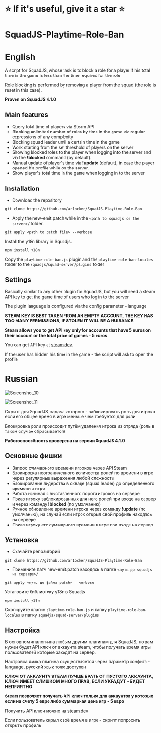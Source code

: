 # ⭐ If it's useful, give it a star ⭐
# SquadJS-Playtime-Role-Ban

# English

A script for SquadJS, whose task is to block a role for a player if his total time in the game is less than the time required for the role

Role blocking is performed by removing a player from the squad (the role is reset in this case).

**Proven on SquadJS 4.1.0**

## Main features

- Query total time of players via Steam API
- Blocking unlimited number of roles by time in the game via regular expressions of any complexity
- Blocking squad leader until a certain time in the game 
- Work starting from the set threshold of players on the server
- Showing blocked roles to the player when logging into the server and via the **!blocked** command (by default).
- Manual update of player's time via **!update** (default), in case the player opened his profile while on the server.
- Show player's total time in the game when logging in to the server

## Installation 

- Download the repository 

```
git clone https://github.com/ar1ocker/SquadJS-Playtime-Role-Ban
```
- Apply the new-emit.patch while in the ``<path to squadjs on the server>/`` folder.

```
git apply <path to patch file> --verbose
```

Install the y18n library in Squadjs.

```
npm install y18n
```

Copy the `playtime-role-ban.js` plugin and the `playtime-role-ban-locales` folder to the `squadjs/squad-server/plugins` folder

## Settings

Basically similar to any other plugin for SquadJS, but you will need a steam API key to get the game time of users who log in to the server.

The plugin language is configured via the config parameter - language

**STEAM KEY IS BEST TAKEN FROM AN EMPTY ACCOUNT, THE KEY HAS TOO MANY PERMISSIONS, IF STOLEN IT WILL BE A NUISANCE**.

**Steam allows you to get API key only for accounts that have 5 euros on their account or the total price of games - 5 euros**.

You can get API key at [steam dev](https://steamcommunity.com/dev/apikey).

If the user has hidden his time in the game - the script will ask to open the profile

# Russian

![Screenshot_10](https://github.com/user-attachments/assets/97f94820-555e-4635-9fd8-cbdf1e71cbe5)

![Screenshot_11](https://github.com/user-attachments/assets/be61deb1-b67f-4a08-94a7-f88d201efb3e)

Скрипт для SquadJS, задача которого - заблокировать роль для игрока если его общее время в игре меньше чем требуется для роли

Блокировка роли происходит путём удаления игрока из отряда (роль в таком случае сбрасывается)

**Работоспособность проверена на версии SquadJS 4.1.0**

## Основные фишки

- Запрос суммарного времени игроков через API Steam
- Блокировка неограниченного количества ролей по времени в игре через регулярные выражения любой сложности
- Блокирование лидерства в скваде (squad leader) до определенного времени в игре 
- Работа начиная с выставленного порога игроков на сервере
- Показ игроку заблокированных для него ролей при входе на сервер и через команду **!blocked** (по умолчанию)
- Ручное обновление времени игрока через команду **!update** (по умолчанию), на случай если игрок открыл свой профиль находясь на сервере
- Показ игроку его суммарного времени в игре при входе на сервер

## Установка 

- Скачайте репозиторий 

```
git clone https://github.com/ar1ocker/SquadJS-Playtime-Role-Ban
```
- Примените патч new-emit.patch находясь в папке `<путь до squadjs на сервере>/`

```
git apply <путь до файла patch> --verbose
```

Установите библиотеку y18n в Squadjs

```
npm install y18n
```

Скопируйте плагин `playtime-role-ban.js` и папку `playtime-role-ban-locales` в папку `squadjs/squad-server/plugins`

## Настройка

В основном аналогична любым другим плагинам для SquadJS, но вам нужен будет API ключ от аккаунта steam, чтобы получать время игры пользователей которые заходят на сервер.

Настройка языка плагина осуществляется через параметр конфига - language, русский язык тоже доступен

**КЛЮЧ ОТ АККАУНТА STEAM ЛУЧШЕ БРАТЬ ОТ ПУСТОГО АККАУНТА, КЛЮЧ ИМЕЕТ СЛИШКОМ МНОГО ПРАВ, ЕСЛИ УКРАДУТ - БУДЕТ НЕПРИЯТНО**

**Steam позволяет получать API ключ только для аккаунтов у которых если на счету 5 евро либо суммарная цена игр - 5 евро**

Получить API ключ можно на [steam dev](https://steamcommunity.com/dev/apikey)

Если пользователь скрыл своё время в игре - скрипт попросить открыть профиль
